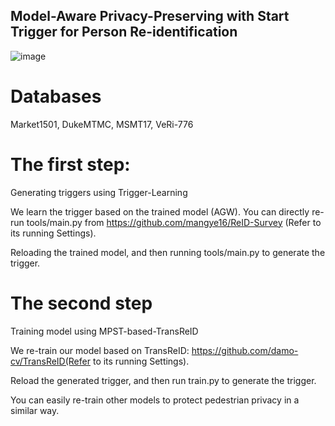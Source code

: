 ## Model-Aware Privacy-Preserving with Start Trigger for Person Re-identification
![image](https://github.com/sitongzhen/MPST/assets/39792445/d8a828e1-3467-4d3f-a1a9-82ac03ad3994)

# Databases
   Market1501, DukeMTMC, MSMT17, VeRi-776

# The first step:
   Generating triggers using Trigger-Learning
   
   We learn the trigger based on the trained model (AGW). You can directly re-run tools/main.py from https://github.com/mangye16/ReID-Survey (Refer to its running Settings).
   
   Reloading the trained model, and then running tools/main.py to generate the trigger. 
   


# The second step
   Training model using MPST-based-TransReID
   
   We re-train our model based on TransReID: https://github.com/damo-cv/TransReID(Refer to its running Settings).
   
   Reload the generated trigger, and then run train.py to generate the trigger. 
   
   You can easily re-train other models to protect pedestrian privacy in a similar way.

